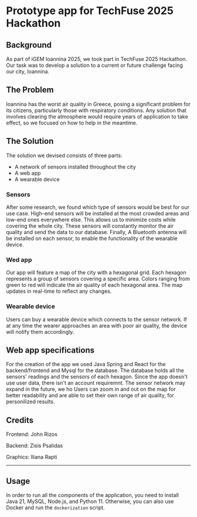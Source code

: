 # Prototype app for TechFuse 2025 Hackathon

## Background

As part of iGEM Ioannina 2025, we took part in TechFuse 2025 Hackathon. Our task was to develop a solution to a current or future challenge facing our city, Ioannina.

## The Problem
Ioannina has the worst air quality in Greece, posing a significant problem for its citizens, particularly those with respiratory conditions. Any solution that involves 
clearing the atmosphere would require years of application to take effect, so we focused on how to help in the meantime.

## The Solution
The solution we devised consists of three parts:
- A network of sensors installed throughout the city
- A web app
- A wearable device

### Sensors
After some research, we found which type of sensors would be best for our use case. High-end sensors will be installed at the most crowded areas and low-end ones everywhere else.
This allows us to minimize costs while covering the whole city. These sensors will constantly monitor the air quality and send the data to our database. Finally, A Bluetooth antenna 
will be installed on each sensor, to enable the functionality of the wearable device.

### Wed app
Our app will feature a map of the city with a hexagonal grid. Each hexagon represents a group of sensors covering a specific area.
Colors ranging from green to red will indicate the air quality of each hexagonal area. The map updates in real-time to reflect any changes.

### Wearable device
Users can buy a wearable device which connects to the sensor network. If at any time the wearer approaches an area with poor air quality, the device will notify them  accordingly.


## Web app specifications

For the creation of the app we used Java Spring and React for the backend/frontend and Mysql for the database. 
The database holds all the sensors' readings and the sensors of each hexagon. Since the app doesn't use user data, there isn't an account requiremnt. 
The sensor network may expand in the future, we ho
Users can zoom in and out on the map for better readability and are able to set their own range of air quality, for personilized results.

## Credits
Frontend: John Rizos

Backend: Zisis Psalidas

Graphics: Iliana Rapti

<hr>

## Usage

In order to run all the components of the application, you need to install Java 21, MySQL, Node.js, and Python 11.
Otherwise, you can also use Docker and run the `dockerization` script.

<!-- Research: Sokratis -->

<!-- Bussiness plan: George  -->
